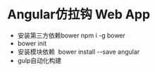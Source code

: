 # Angular仿拉钩 Web App
- 安装第三方依赖bower npm i -g bower
- bower init
- 安装模块依赖  bower install --save angular
- gulp自动化构建
